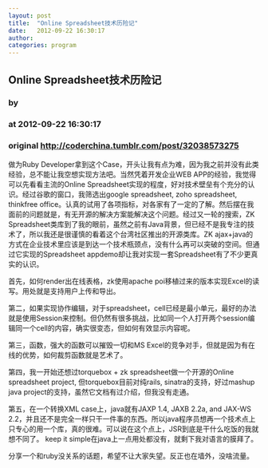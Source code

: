 ```yaml
---
layout: post
title:  "Online Spreadsheet技术历险记"
date:   2012-09-22 16:30:17
author: 
categories: program
---
```


## Online Spreadsheet技术历险记
### by 
### at 2012-09-22 16:30:17
### original <http://coderchina.tumblr.com/post/32038573275>

<p>做为Ruby Developer拿到这个Case，开头让我有点为难，因为我之前并没有此类经验，总不能让我空想实现方法吧。当然凭着开发企业WEB APP的经验，我觉得可以先看看主流的Online Spreadsheet实现的程度，好对技术壁垒有个充分的认识。经过谷歌的窗口，我筛选出google spreadsheet, zoho spreadsheet, thinkfree office。认真的试用了各项指标，对各家有了一定的了解。然后摆在我面前的问题就是，有无开源的解决方案能解决这个问题。经过又一轮的搜索，ZK Spreadsheet类库到了我的眼前，虽然之前有Java背景，但已经不是我专注的技术了，所以我还是很谨慎的看着这个台湾社区推出的开源类库。ZK ajax+java的方式在企业技术里应该是到达一个技术瓶颈点，没有什么再可以突破的空间。但通过它实现的Spreadsheet appdemo却让我对实现一套Spreadsheet有了不少更真实的认识。</p>
<p>首先，如何render出在线表格，zk使用apache poi移植过来的版本实现Excel的读写。用处就是支持用户上传和导出。</p>
<p>第二，如果实现协作编辑，对于spreadsheet，cell已经是最小单元，最好的办法就是使用Session来控制。但仍然有很多挑战，比如同一个人打开两个session编辑同一个cell的内容，确实很变态，但如何有效显示内容呢。</p>
<p>第三，函数，强大的函数可以摧毁一切和MS Excel的竞争对手，但就是因为有在线的优势，如何裁剪函数就是艺术了。</p>
<p>第四，我一开始还想过torquebox + zk spreadsheet做一个开源的Online spreadsheet project, 但torquebox目前对纯rails, sinatra的支持，好过mashup java project的支持，虽然它文档有过介绍，但我没有走通。 </p>
<p>第五，在一个转换XML case上，java就有<span>JAXP 1.4, JAXB 2.2a, and JAX-WS 2.2，并且还不是完全一样只干一件事的东西。所以java程序员想再一个技术点上只专心的用一个库，真的很难。可以说在这个点上，JSR到底是干什么吃饭的我就想不同了。 keep it simple在java上一点用处都没有，就剩下我对语言的膜拜了。</span></p>
<p><span>分享一个和ruby没关系的话题，希望不让大家失望。反正也在墙外，没啥流量。</span></p>